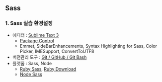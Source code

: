 ## Sass 

### 1. Sass 실습 환경설정

- 에디터 : [Sublime Text 3](https://www.sublimetext.com/3)
	- [Package Control](https://packagecontrol.io/)
	- Emmet, SideBarEnhancements, Syntax Highlighting for Sass, Color Picker, IMESupport, ConvertToUTF8
- 버전관리 도구 : [Git / GitHub / Git Bash](https://git-scm.com/)
- 플랫폼 : Sass, Node
	- [Ruby Sass](http://sass-lang.com/), [Ruby Download](http://rubyinstaller.org/)
	- [Node Sass](https://github.com/sass/node-sass)